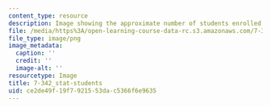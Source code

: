 ```yaml
---
content_type: resource
description: Image showing the approximate number of students enrolled in the class.
file: /media/https%3A/open-learning-course-data-rc.s3.amazonaws.com/7-342-pluripotent-stem-cells-and-genome-engineering-for-modeling-human-diseases-spring-2015/ce2de49f19f7921553dac5366f6e9635_7-342_stat-students.png
file_type: image/png
image_metadata:
  caption: ''
  credit: ''
  image-alt: ''
resourcetype: Image
title: 7-342_stat-students
uid: ce2de49f-19f7-9215-53da-c5366f6e9635
---
```

